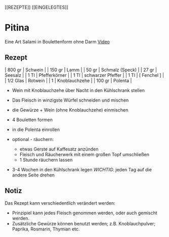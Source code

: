 [[REZEPTE]] [[EINGELEGTES]]
# Pitina 
Eine Art Salami in Boulettenform ohne Darm
[Video](https://www.youtube.com/watch?v=wvHrU6P8vsg)

## Rezept

| 800 gr   | Schwein           |
| 150 gr   | Lamm              |
| 50 gr    | Schmalz (Speck)   |
| 27 gr    | Seesalz           |
| 1 Tl     | Pfefferkörner     |
| 1 Tl     | schwarzer Pfeffer |
| 1 Tl     | [ Fenchel ]       |
| 1/2 Glas | Rotwein           |
| 1        | Knoblauchzehe     |
| 100 gr   | Polenta           |

- Wein mit Knoblauchzehe über Nacht in den Kühlschrank stellen

- Das Fleisch in winzigste Würfel schneiden und mischen
- die Gewürze + Wein (ohne Knoblauchzehe) einmischen
- 4 Bouletten formen
- in die Polenta einrollen

- optional - räuchern:
    - etwas Gerste auf Kaffesatz anzünden
    - Fleisch und Räucherwerk mit einem großen Topf umschließen
    - 1 Stunde räuchern lassen

- 3-4 Wochen in den Kühlschrank legen
  *WICHTIG*:
    jeden Tag auf die andere Seite drehen

## Notiz
Das Rezept kann verschiedentlich verändert werden:
- Prinzipiel kann jedes Fleisch genommen werden, 
  oder auch gemischt werden.
- Zusätzliche Gewürze können benutzt werden; 
  z.B. Knoblauchpulver; Paprika, Rosmarin, Thymian etc.
  
